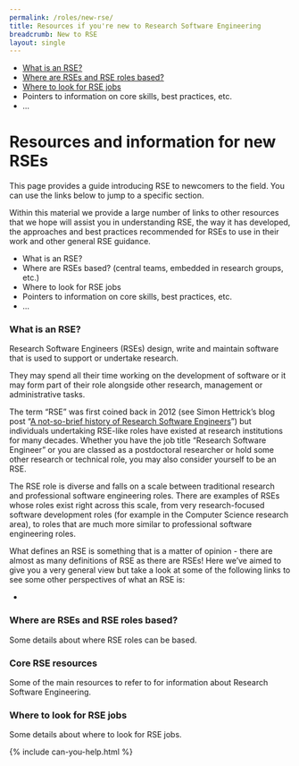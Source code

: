 ```yaml
---
permalink: /roles/new-rse/
title: Resources if you're new to Research Software Engineering
breadcrumb: New to RSE
layout: single
---
```


 - [What is an RSE?](#what-is-an-rse)
 - [Where are RSEs and RSE roles based?](#where-are-rses-and-rse-roles-based)
 - [Where to look for RSE jobs](#where-to-look-for-rse-jobs)
 - Pointers to information on core skills, best practices, etc.
 - ...

# Resources and information for new RSEs

This page provides a guide introducing RSE to newcomers to the field. You can
use the links below to jump to a specific section.

Within this material we provide a large number of links to other resources
that we hope will assist you in understanding RSE, the way it has developed,
the approaches and best practices recommended for RSEs to use in their work
and other general RSE guidance.

 - What is an RSE?
 - Where are RSEs based? (central teams, embedded in research groups, etc.)
 - Where to look for RSE jobs
 - Pointers to information on core skills, best practices, etc.
 - ...

### What is an RSE?

Research Software Engineers (RSEs) design, write and maintain software that
is used to support or undertake research.

They may spend all their time working on the development of software or it
may form part of their role alongside other research, management or
administrative tasks.

The term “RSE” was first coined back in 2012 (see Simon Hettrick’s blog post
“[A not-so-brief history of Research Software Engineers]”) but individuals
undertaking RSE-like roles have existed at research institutions for many
decades. Whether you have the job title “Research Software Engineer” or you
are classed as a postdoctoral researcher or hold some other research or technical
role, you may also consider yourself to be an RSE.

[A not-so-brief history of Research Software Engineers]: https://www.software.ac.uk/blog/2016-08-17-not-so-brief-history-research-software-engineers-0

The RSE role is diverse and falls on a scale between traditional research
and professional software engineering roles. There are examples of RSEs
whose roles exist right across this scale, from very research-focused
software development roles (for example in the Computer Science research area),
to roles that are much more similar to professional software engineering
roles.

What defines an RSE is something that is a matter of opinion - there
are almost as many definitions of RSE as there are RSEs! Here we’ve aimed
to give you a very general view but take a look at some of the following
links to see some other perspectives of what an RSE is:

 - 


### Where are RSEs and RSE roles based?

Some details about where RSE roles can be based.

### Core RSE resources

Some of the main resources to refer to for information about Research Software Engineering.

### Where to look for RSE jobs

Some details about where to look for RSE jobs.


 {% include can-you-help.html %}
